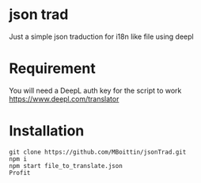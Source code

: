 # json trad

Just a simple json traduction for i18n like file using deepl

# Requirement

You will need a DeepL auth key for the script to work https://www.deepl.com/translator

# Installation

```
git clone https://github.com/MBoittin/jsonTrad.git
npm i
npm start file_to_translate.json
Profit
```
